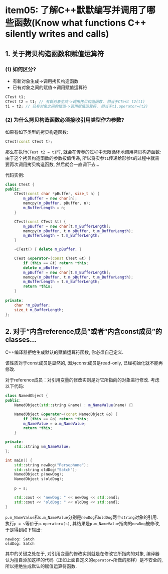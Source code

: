 # item05: 了解C\++默默编写并调用了哪些函数(Know what functions C\++ silently writes and calls)

## 1. 关于拷贝构造函数和赋值运算符
### (1) 如何区分?
- 有新对象生成->调用拷贝构造函数
- 已有对象之间的赋值->调用赋值运算符

```cpp
CTest t1;
CTest t2 = t1; // 有新对象生成->调用拷贝构造函数. 相当于CTest t2(t1)
t1 = t2; // 已有对象之间的赋值->调用赋值运算符. 相当于t1.operator=(t2)
```

### (2) 为什么拷贝构造函数必须接收引用类型作为参数?
如果有如下类型的拷贝构造函数:
```cpp
CTest(const CTest t);
```
那么在执行```CTest t2 = t1```时, 就会在传参的过程中无限循环地调用拷贝构造函数: 由于这个拷贝构造函数的参数按值传递, 所以将实参`t1`传递给形参`t`的过程中就需要再次调用拷贝构造函数, 然后就会一直调下去...

代码实例:

```cpp
class CTest {
public:
    CTest(const char *pBuffer, size_t n) {
        m_pBuffer = new char[n];
        memcpy(m_pBuffer, pBuffer, n);
        m_BufferLength = n;
    }

    CTest(const CTest &t) {
        m_pBuffer = new char[t.m_BufferLength];
        memcpy(m_pBuffer, t.m_pBuffer, t.m_BufferLength);
        m_BufferLength = t.m_BufferLength;
    }

    ~CTest() { delete m_pBuffer; }

    CTest &operator=(const CTest &t) {
        if (this == &t) return *this;
        delete m_pBuffer;
        m_pBuffer = new char[t.m_BufferLength];
        memcpy(m_pBuffer, t.m_pBuffer, t.m_BufferLength);
        m_BufferLength = t.m_BufferLength;
        return *this;
    }
    
private:
    char *m_pBuffer;
    size_t m_BufferLength;
};
```

## 2. 对于“内含reference成员”或者“内含const成员”的classes...
C++编译器拒绝生成默认的赋值运算符函数, 你必须自己定义.

该性质对于const成员是显然的, 因为const成员是read-only, 已经初始化就不能再修改.

对于reference成员：对引用变量的修改实则是对它所指向的对象进行修改. 考虑以下代码:

```cpp
class NamedObject {
public:
    NamedObject(std::string &name) : m_NameValue(name) {}

    NamedObject &operator=(const NamedObject &o) {
        if (this == &o) return *this;
        m_NameValue = o.m_NameValue;
        return *this;
    }

private:
    std::string &m_NameValue;
};

int main() {
    std::string newDog("Persephone");
    std::string oldDog("Satch");
    NamedObject p(newDog);
    NamedObject s(oldDog);
    
    p = s;

    std::cout << "newDog: " << newDog << std::endl;
    std::cout << "oldDog: " << oldDog << std::endl;
}
```

`p.m_NameValue`和`s.m_NameValue`分别是`newDog`和`oldDog`两个`string`对象的引用. 执行`p = s`等价于`p.operator=(s)`, 其结果是`p.m_NameValue`指向的`newDog`被修改, 于是得到如下输出:

```
newDog: Satch
oldDog: Satch
```

其中的关键之处在于, 对引用变量的修改实则就是在修改它所指向的对象, 编译器认为擅自添加这样的代码（正如上面自定义的`operator=`所做的那样）是不安全的, 所以拒绝生成默认的赋值运算符函数.